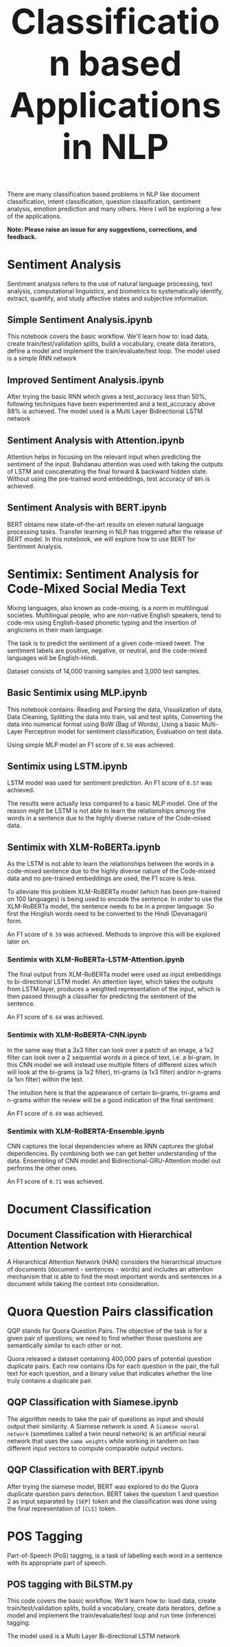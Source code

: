 <h1 align="center" style="font-size:80px">
    Classification based Applications in NLP
</h1>

There are many classification based problems in NLP like document classification, intent classification, question classification, sentiment analysis, emotion prediction and many others. Here I will be exploring a few of the applications.

**Note: Please raise an issue for any suggestions, corrections, and feedback.**

# Sentiment Analysis

Sentiment analysis refers to the use of natural language processing, text analysis, computational linguistics, and biometrics to systematically identify, extract, quantify, and study affective states and subjective information.

## Simple Sentiment Analysis.ipynb

This notebook covers the basic workflow. We'll learn how to: load data, create train/test/validation splits, build a vocabulary, create data iterators, define a model and implement the train/evaluate/test loop. The model used is a simple RNN network

## Improved Sentiment Analysis.ipynb

After trying the basic RNN which gives a test_accuracy less than 50%, following techniques have been experimented and a test_accuracy above 88% is achieved. The model used is a Multi Layer Bidirectional LSTM network

## Sentiment Analysis with Attention.ipynb

Attention helps in focusing on the relevant input when predicting the sentiment of the input. Bahdanau attention was used with taking the outputs of LSTM and concatenating the final forward & backward hidden state. Without using the pre-trained word embeddings, test accuracy of `88%` is achieved.

## Sentiment Analysis with BERT.ipynb

BERT obtains new state-of-the-art results on eleven natural language processing tasks. Transfer learning in NLP has triggered after the release of BERT model. In this notebook, we will explore how to use BERT for Sentiment Analysis.

# Sentimix: Sentiment Analysis for Code-Mixed Social Media Text

Mixing languages, also known as code-mixing, is a norm in multilingual societies. Multilingual people, who are non-native English speakers, tend to code-mix using English-based phonetic typing and the insertion of anglicisms in their main language.

The task is to predict the sentiment of a given code-mixed tweet. The sentiment labels are positive, negative, or neutral, and the code-mixed languages will be English-Hindi.

Dataset consists of 14,000 training samples and 3,000 test samples.

## Basic Sentimix using MLP.ipynb

This notebook contains: Reading and Parsing the data, Visualization of data, Data Cleaning, Splitting the data into train, val and test splits, Converting the data into numerical format using BoW (Bag of Words), Using a basic Multi-Layer Perceptron model for sentiment classification, Evaluation on test data. 

Using simple MLP model an F1 score of `0.58` was achieved.

## Sentimix using LSTM.ipynb

LSTM model was used for sentiment prediction. An F1 score of `0.57` was achieved.

The results were actually less compared to a basic MLP model. One of the reason might be LSTM is not able to learn the relationships among the words in a sentence due to the highly diverse nature of the Code-mixed data.

## Sentimix with XLM-RoBERTa.ipynb

As the LSTM is not able to learn the relationships between the words in a code-mixed sentence due to the highly diverse nature of the Code-mixed data and no pre-trained embeddings are used, the F1 score is less.

To alleviate this problem XLM-RoBERTa model (which has been pre-trained on 100 languages) is being used to encode the sentence. In order to use the XLM-RoBERTa model, the sentence needs to be in a proper language. So first the Hinglish words need to be converted to the Hindi (Devanagari) form.

An F1 score of `0.59` was achieved. Methods to improve this will be explored later on.


### Sentimix with XLM-RoBERTa-LSTM-Attention.ipynb

The final output from XLM-RoBERTa model were used as input embeddings to bi-directional LSTM model. An attention layer, which takes the outputs from LSTM layer, produces a weighted representation of the input, which is then passed through a classifier for predicting the sentiment of the sentence.

An F1 score of `0.64` was achieved.


### Sentimix with XLM-RoBERTA-CNN.ipynb

In the same way that a 3x3 filter can look over a patch of an image, a 1x2 filter can look over a 2 sequential words in a piece of text, i.e. a bi-gram. In this CNN model we will instead use multiple filters of different sizes which will look at the bi-grams (a 1x2 filter), tri-grams (a 1x3 filter) and/or n-grams (a 1xn filter) within the text.

The intuition here is that the appearance of certain bi-grams, tri-grams and n-grams within the review will be a good indication of the final sentiment.

An F1 score of `0.69` was achieved.

### Sentimix with XLM-RoBERTA-Ensemble.ipynb

CNN captures the local dependencies where as RNN captures the global dependencies. By combining both we can get better understanding of the data. Ensembling of CNN model and Bidirectional-GRU-Attention model out performs the other ones.

An F1 score of `0.71` was achieved.

# Document Classification

## Document Classification with Hierarchical Attention Network

A Hierarchical Attention Network (HAN) considers the hierarchical structure of documents (document - sentences - words) and includes an attention mechanism that is able to find the most important words and sentences in a document while taking the context into consideration.

# Quora Question Pairs classification

QQP stands for Quora Question Pairs. The objective of the task is for a given pair of questions; we need to find whether those questions are semantically similar to each other or not.

Quora released a dataset containing 400,000 pairs of potential question duplicate pairs. Each row contains IDs for each question in the pair, the full text for each question, and a binary value that indicates whether the line truly contains a duplicate pair.

## QQP Classification with Siamese.ipynb

The algorithm needs to take the pair of questions as input and should output their similarity. A Siamese network is used. A `Siamese neural network` (sometimes called a twin neural network) is an artificial neural network that uses the `same weights` while working in tandem on two different input vectors to compute comparable output vectors.

## QQP Classification with BERT.ipynb

After trying the siamese model, BERT was explored to do the Quora duplicate question pairs detection. BERT takes the question 1 and question 2 as input separated by `[SEP]` token and the classification was done using the final representation of `[CLS]` token.

# POS Tagging

Part-of-Speech (PoS) tagging, is a task of labelling each word in a sentence with its appropriate part of speech.

## POS tagging with BiLSTM.py

This code covers the basic workflow. We'll learn how to: load data, create train/test/validation splits, build a vocabulary, create data iterators, define a model and implement the train/evaluate/test loop and run time (inference) tagging.

The model used is a Multi Layer Bi-directional LSTM network

## POS tagging with Transformer.py

After trying the RNN approach, POS tagging with Transformer based architecture is explored. Since the Transformer contains both Encoder and Decoder and for the sequence labeling task only `Encoder` will be sufficient. As the data is small having 6 layers of Encoder will overfit the data. So a 3-layer Transformer Encoder model was used.

## POS tagging with BERT.ipynb

After trying POS tagging with Transformer Encoder, POS Tagging with pre-trained BERT model is exploed. It achieved test accuracy of `91%`.

# Natural Language Inference (NLI)

The goal of natural language inference (NLI), a widely-studied natural language processing task, is to determine if one given statement (a premise) semantically entails another given statement (a hypothesis).

## NLI with BiLSTM.ipynb

This notebook covers the basic workflow. We'll learn how to: load data, create train/test/validation splits, build a vocabulary, create data iterators, define a model and implement the train/evaluate/test loop.

The model used is a Siamese BiLSTM network.

### NLI with Attention.ipynb

In the previous notebook, we have taken the final hidden states of Premise and Hypothesis as the representations from LSTM. Now instead of taking the final hidden states, attention will be computed across all the input tokens and a final weighted vector is taken as the representation of Premise and Hypothesis. 

The test accuracy increased from `76.84%` to `79.51%`.

### NLI with Transformer.ipynb

Transformer Encoder was used to encode the Premise and Hypothesis. Once the sentence is passed through the Encoder, summation of all the tokens is considered as the final representation (others variants can be explored). The model accuracy is less compared to RNN variants.

### NLI with BERT.ipynb

NLI with Bert base model was explored. BERT takes the Premise and Hypothesis as input separated by `[SEP]` token and the classification was done using the final representation of `[CLS]` token.

### NLI with Distillation.ipynb

**`Distillation`**: A technique you can use to compress a large model, called the `teacher`, into a smaller model, called the `student`. Following student, teacher models are used in order to perform distillation on NLI.

- Student Model: Logistic Regression
- Teacher Model: Bi-directional LSTM with Attention

# Toxic Comment Classification

Discussing things you care about can be difficult. The threat of abuse and harassment online means that many people stop expressing themselves and give up on seeking different opinions. Platforms struggle to effectively facilitate conversations, leading many communities to limit or completely shut down user comments.

You are provided with a large number of Wikipedia comments which have been labeled by human raters for toxic behavior. The types of toxicity are:

- toxic
- severe_toxic
- obscene
- threat
- insult
- identity_hate

### Toxic Comment Classification with GRU.ipynb

This notebook covers the basic workflow. We'll learn how to: load data, data analysis, create train/test/validation splits, build a vocabulary, create data iterators, define a model and implement the train/evaluate/test loop.

The model used is a Bi-directional GRU network.

A test accuracy of `99.42%` was achieved. A test accuracy of `99.42%` was achieved. Also contains the implementation of ROC AUC metric.

### Improved Toxic Comment Classification.ipynb

With `Categorical Cross Entropy` as the loss, roc_auc score of `0.5` is achieved. By changing the loss to `Binary Cross Entropy` and also modifying the model a bit by adding pooling layers (max, mean), the roc_auc score improved to `0.9873`.

# Grammatically Correct Sentence

Can artificial neural networks have the ability to judge the grammatical acceptability of a sentence? In order to explore this task, the Corpus of Linguistic Acceptability (CoLA) dataset is used. CoLA is a set of sentences labeled as grammatically correct or incorrect. 

### CoLA with BERT.ipynb

BERT obtains new state-of-the-art results on eleven natural language processing tasks. Transfer learning in NLP has triggered after the release of BERT model. In this notebook, how to use BERT for classifying whether a sentence is grammatically correct or not using CoLA dataset is explored.


### CoLA with DistilBERT.ipynb

**`Distillation`**: A technique you can use to compress a large model, called the `teacher`, into a smaller model, called the `student`. Following student, teacher models are used in order to perform distillation on CoLA.

- Student Model: Distilbert base uncased
- Teacher Model: Bert base uncased

# NER Tagging

Named-Entity-Recognition (NER) tagging, is a task of labelling each word in a sentence with its appropriate entity.

## NER tagging with BiLSTM.ipynb

This code covers the basic workflow. We'll see how to: load data, create train/test/validation splits, build a vocabulary, create data iterators, define a model and implement the train/evaluate/test loop and train, test the model.

The model used is a Bi-directional LSTM network

## NER tagging with BiLSTM-CRF.ipynb

In the case of Sequence tagging (NER) the tag of a current word might depend on previous word's tag. (ex: New York).

Without a CRF, we would have simply used a single linear layer to transform the output of the Bidirectional LSTM into scores for each tag. These are known as `emission scores`, which are a representation of the likelihood of the word being a certain tag.

A CRF calculates not only the emission scores but also the `transition scores`, which are the likelihood of a word being a certain tag considering the previous word was a certain tag. Therefore the transition scores measure how likely it is to transition from one tag to another.

For decoding, `Viterbi` algorithm is used.

Since we're using CRFs, we're not so much predicting the right label at each word as we are predicting the right label sequence for a word sequence. Viterbi Decoding is a way to do exactly this – find the most optimal tag sequence from the scores computed by a Conditional Random Field.


## NER tagging with Char-BiLSTM-CRF.ipynb

Using sub-word information in our tagging task because it can be a powerful indicator of the tags, whether they're parts of speech or entities. For example, it may learn that adjectives commonly end with "-y" or "-ul", or that places often end with "-land" or "-burg".

Therefore, our sequence tagging model uses both

- `word-level` information in the form of word embeddings.
- `character-level` information up to and including each word in both directions.

## NER tagging with Transformer.ipynb

After trying the RNN approach, POS tagging with Transformer based architecture is explored. Since the Transformer contains both Encoder and Decoder and for the sequence labeling task only `Encoder` will be sufficient. A 3-layer Transformer Encoder model was used.

## NER tagging with BERT.ipynb

After trying NER tagging with Transformer Encoder, NER Tagging with pre-trained `bert-base-cased` model is explored.

## NER tagging with Transformer-CRF.ipynb

The transformer alone is not giving good results compared to BiLSTM in the NER tagging task. Augmenting the CRF layer on top of the transformer is implemented which is improving results compared to standalone Transformer.

## NER tagging with Spacy.ipynb

SpaCy provides an exceptionally efficient statistical system for NER in python, which can assign labels to groups of tokens. It provides a default model which can recognize a wide range of named or numerical entities, which include person, organization, language, event etc.

Apart from these default entities, spaCy also gives us the liberty to add arbitrary classes to the NER model, by training the model to update it with newer trained examples.

2 new entities called **`ACTIVITY`** and **`SERVICE`** in a specific domain data (bank) are created and trained with few training samples.